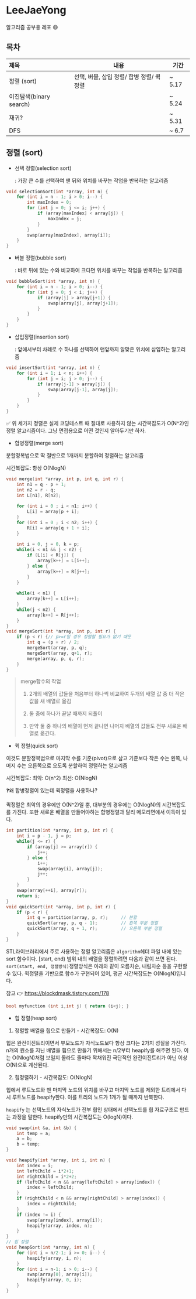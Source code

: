 # LeeJaeYong

알고리즘 공부용 레포 😄

## 목차

| 제목                    | 내용                                      | 기간   |
| :---------------------- | ----------------------------------------- | ------ |
| 정렬 (sort)             | 선택, 버블, 삽입 정렬/ 합병 정렬/ 퀵 정렬 | ~ 5.17 |
| 이진탐색(binary search) |                                           | ~ 5.24 |
| 재귀?                   |                                           | ~ 5.31 |
| DFS                     |                                           | ~ 6.7  |




## 정렬 (sort)

- 선택 정렬(selection sort)

  : 가장 큰 수를 선택하여 맨 뒤와 위치를 바꾸는 작업을 반복하는 알고리즘  


```c++
void selectionSort(int *array, int n) {
    for (int i = n - 1; i > 0; i--) {
        int maxIndex = 0;
        for (int j = 0; j <= i; j++) {
            if (array[maxIndex] < array[j]) {
                maxIndex = j;
            }
        }
        swap(array[maxIndex], array[i]);
    }
}
```

- 버블 정렬(bubble sort)

  : 바로 뒤에 있는 수와 비교하여 크다면 위치를 바꾸는 작업을 반복하는 알고리즘


```c++
void bubbleSort(int *array, int n) {
    for (int i = n - 1; i > 0; i--) {
        for (int j = 0; j < i; j++) {
            if (array[j] > array[j+1]) {
                swap(array[j], array[j+1]);
            }
        }
    }
}
```

- 삽입정렬(insertion sort)

  : 앞에서부터 차례로 수 하나를 선택하여 맨앞까지 알맞은 위치에 삽입하는 알고리즘

```c++
void insertSort(int *array, int n) {
    for (int i = 1; i < n; i++) {
        for (int j = i; j > 0; j--) {
            if (array[j-1] > array[j]) {
                swap(array[j-1], array[j]);
            }
        }
    }
}
```

✅ 위 세가지 정렬은 실제 코딩테스트 때 절대로 사용하지 않는 시간복잡도가 O(N^2)인 정렬 알고리즘이다. 그냥 면접용으로 어떤 것인지 알아두기만 하자.

- 합병정렬(merge sort)

분할정복법으로 딱 절반으로 1개까지 분할하여 정렬하는 알고리즘

시간복잡도: 항상 O(NlogN)

```c++
void merge(int *array, int p, int q, int r) {
    int n1 = q - p + 1;
    int n2 = r - q;
    int L[n1], R[n2];
    
    for (int i = 0 ; i < n1; i++) {
        L[i] = array[p + i];
    }
    for (int i = 0 ; i < n2; i++) {
        R[i] = array[q + 1 + i];
    }
    
    int i = 0, j = 0, k = p;
    while(i < n1 && j < n2) {
        if (L[i] < R[j]) {
            array[k++] = L[i++];
        } else {
            array[k++] = R[j++];
        }
    }
    
    while(i < n1) {
        array[k++] = L[i++];
    }
    while(j < n2) {
        array[k++] = R[j++];
    } 
}
void mergeSort(int *array, int p, int r) {
    if (p < r) {// p>=r일 경우 정렬할 필요가 없기 때문
        int q = (p + r) / 2;
        mergeSort(array, p, q);
        mergeSort(array, q+1, r);
        merge(array, p, q, r);
    }
}
```

> merge함수의 작업
>
> 1. 2개의 배열의 값들을 처음부터 하나씩 비교하여 두개의 배열 값 중 더 작은 값을 새 배열로 옮김
>
> 2. 둘 중에 하나가 끝날 때까지 되풀이
>
> 3. 만약 둘 중 하나의 배열이 먼저 끝나면 나머지 배열의 값들도 전부 새로운 배열로 옮긴다.

- 퀵 정렬(quick sort)

이것도 분할정복법으로 마지막 수를 기준(pivot)으로 삼고 기준보다 작은 수는 왼쪽, 나머지 수는 오른쪽으로 오도록 분할하여 정렬하는 알고리즘

시간복잡도: 최악: O(n^2) 최선: O(NlogN)

❓왜 합병정렬이 있는데 퀵정렬을 사용하나? 

퀵정렬은 최악의 경우에만 O(N^2)일 뿐, 대부분의 경우에는 O(NlogN)의 시간복잡도를 가진다. 또한 새로운 배열을 만들어야하는 합병정렬과 달리 메모리면에서 이득이 있다.

```c++
int partition(int *array, int p, int r) {
    int i = p - 1, j = p;
    while(j <= r) {
        if (array[j] >= array[r]) {
            j++;
        } else {
            i++;
            swap(array[i], array[j]);
            j++;
        }
    }
    swap(array[++i], array[r]);
    return i;
}
void quickSort(int *array, int p, int r) {
    if (p < r) {
        int q = partition(array, p, r);     // 분할
        quickSort(array, p, q - 1);         // 왼쪽 부분 정렬
        quickSort(array, q + 1, r);         // 오른쪽 부분 정렬
    }
}
```

STL라이브러리에서 주로 사용하는 정렬 알고리즘은 `algorithm`헤더 파일 내에 있는 sort 함수이다. [start, end) 범위 내의 배열을 정렬하려면 다음과 같이 쓰면 된다. `sort(start, end, 정렬방식)`정렬방식은 아래와 같이 오름차순, 내림차순 등을 구현할 수 있다. 퀵정렬을 기반으로 함수가 구현되어 있어, 평균 시간복잡도는 O(NlogN)입니다.

참고 👉 https://blockdmask.tistory.com/178 

```c++
bool myfunction (int i,int j) { return (i<j); }
```



- 힙 정렬(heap sort)

1. 정렬할 배열을 힙으로 만들기 - 시간복잡도: O(N)

힙은 완전이진트리이면서 부모노드가 자식노드보다 항상 크다는 2가지 성질을 가진다. n개의 원소를 지닌 배열을 힙으로 만들기 위해서는 n/2부터 heapify를 해주면 된다. 이는 O(NlogN)처럼 보일지 몰라도 줄마다 꽉채워진 극단적인 완전이진트리가 아닌 이상 O(N)으로 계산된다.

2. 힙정렬하기 - 시간복잡도: O(NlogN)

힙에서 루트노드와 맨 마지막 노드의 위치를 바꾸고 마지막 노드를 제외한 트리에서 다시 루트노드를 heapify한다. 이를 트리의 노드가 1개가 될 때까지 반복한다. 

`heapify` 는 선택노드의 자식노드가 전부 힙인 상태에서 선택노드를 힙 자료구조로 만드는 과정을 말한다. heapify만의 시간복잡도는 O(logN)이다.

```c++
void swap(int &a, int &b) {
    int temp = a;
    a = b;
    b = temp;
}

void heapify(int *array, int i, int n) {
    int index = i;
    int leftChild = i*2+1;
    int rightChild = i*2+2;
    if (leftChild < n && array[leftChild] > array[index]) {
        index = leftChild;
    }
    if (rightChild < n && array[rightChild] > array[index]) {
        index = rightChild;
    }
    if (index != i) {
        swap(array[index], array[i]);
        heapify(array, index, n);
    }
}
// 힙 정렬
void heapSort(int *array, int n) {
    for (int i = n/2-1; i >= 0; i--) {
        heapify(array, i, n);
    }
    for (int i = n-1; i > 0; i--) {
        swap(array[0], array[i]);
        heapify(array, 0, i);
    }
}
```

